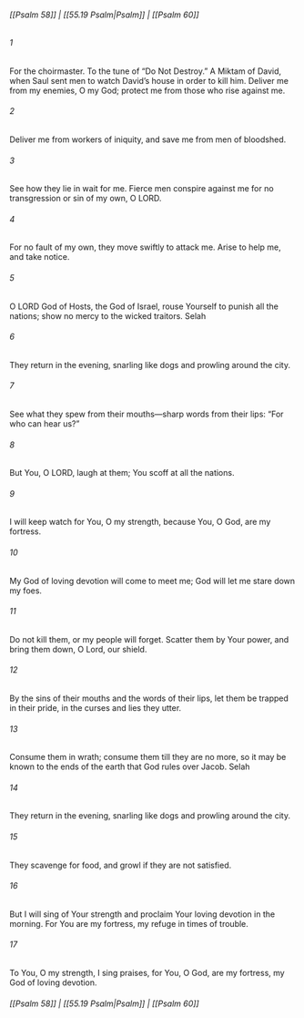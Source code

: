 
###### [[Psalm 58]] | [[55.19 Psalm|Psalm]] | [[Psalm 60]]

###### 1
For the choirmaster. To the tune of “Do Not Destroy.” A Miktam of David, when Saul sent men to watch David’s house in order to kill him. Deliver me from my enemies, O my God; protect me from those who rise against me.
###### 2
Deliver me from workers of iniquity, and save me from men of bloodshed.
###### 3
See how they lie in wait for me. Fierce men conspire against me for no transgression or sin of my own, O LORD.
###### 4
For no fault of my own, they move swiftly to attack me. Arise to help me, and take notice.
###### 5
O LORD God of Hosts, the God of Israel, rouse Yourself to punish all the nations; show no mercy to the wicked traitors. Selah
###### 6
They return in the evening, snarling like dogs and prowling around the city.
###### 7
See what they spew from their mouths—sharp words from their lips: “For who can hear us?”
###### 8
But You, O LORD, laugh at them; You scoff at all the nations.
###### 9
I will keep watch for You, O my strength, because You, O God, are my fortress.
###### 10
My God of loving devotion will come to meet me; God will let me stare down my foes.
###### 11
Do not kill them, or my people will forget. Scatter them by Your power, and bring them down, O Lord, our shield.
###### 12
By the sins of their mouths and the words of their lips, let them be trapped in their pride, in the curses and lies they utter.
###### 13
Consume them in wrath; consume them till they are no more, so it may be known to the ends of the earth that God rules over Jacob. Selah
###### 14
They return in the evening, snarling like dogs and prowling around the city.
###### 15
They scavenge for food, and growl if they are not satisfied.
###### 16
But I will sing of Your strength and proclaim Your loving devotion in the morning. For You are my fortress, my refuge in times of trouble.
###### 17
To You, O my strength, I sing praises, for You, O God, are my fortress, my God of loving devotion.

###### [[Psalm 58]] | [[55.19 Psalm|Psalm]] | [[Psalm 60]]

